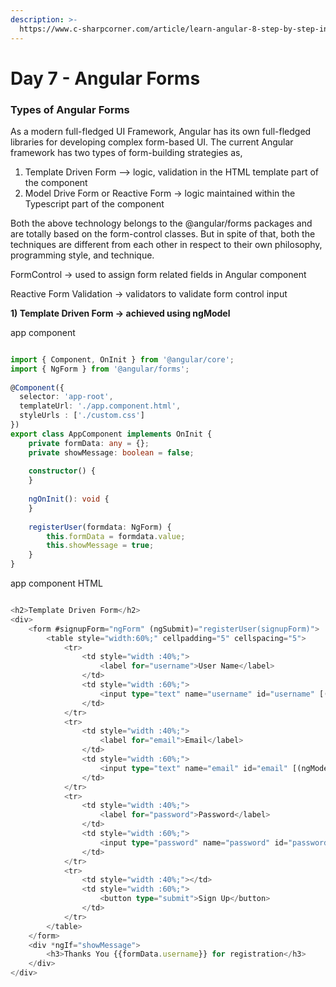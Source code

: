 ```yaml
---
description: >-
  https://www.c-sharpcorner.com/article/learn-angular-8-step-by-step-in-10-days-angular-forms-day-7/
---
```


# Day 7 - Angular Forms

### Types of Angular Forms

  
As a modern full-fledged UI Framework, Angular has its own full-fledged libraries for developing complex form-based UI. The current Angular framework has two types of form-building strategies as,

1. Template Driven Form --&gt; logic, validation in the HTML template part of the component   
2. Model Drive Form or Reactive Form -&gt; logic maintained within the Typescript part of the component 

Both the above technology belongs to the @angular/forms packages and are totally based on the form-control classes. But in spite of that, both the techniques are different from each other in respect to their own philosophy, programming style, and technique.



FormControl -&gt; used to assign form related fields in Angular component

Reactive Form Validation -&gt; validators to validate form control input 





**1\) Template Driven Form -&gt; achieved using ngModel**

app component 

```typescript

import { Component, OnInit } from '@angular/core';  
import { NgForm } from '@angular/forms';  
  
@Component({  
  selector: 'app-root',  
  templateUrl: './app.component.html',  
  styleUrls : ['./custom.css']  
})  
export class AppComponent implements OnInit {  
    private formData: any = {};  
    private showMessage: boolean = false;  
  
    constructor() {  
    }  
  
    ngOnInit(): void {  
    }  
  
    registerUser(formdata: NgForm) {  
        this.formData = formdata.value;  
        this.showMessage = true;  
    }  
} 

```

app component HTML

```typescript

<h2>Template Driven Form</h2>  
<div>  
    <form #signupForm="ngForm" (ngSubmit)="registerUser(signupForm)">  
        <table style="width:60%;" cellpadding="5" cellspacing="5">  
            <tr>  
                <td style="width :40%;">  
                    <label for="username">User Name</label>  
                </td>  
                <td style="width :60%;">  
                    <input type="text" name="username" id="username" [(ngModel)]="username" required>  
                </td>  
            </tr>  
            <tr>  
                <td style="width :40%;">  
                    <label for="email">Email</label>  
                </td>  
                <td style="width :60%;">  
                    <input type="text" name="email" id="email" [(ngModel)]="email" required>  
                </td>  
            </tr>  
            <tr>  
                <td style="width :40%;">  
                    <label for="password">Password</label>  
                </td>  
                <td style="width :60%;">  
                    <input type="password" name="password" id="password" [(ngModel)]="password" required>  
                </td>  
            </tr>  
            <tr>  
                <td style="width :40%;"></td>  
                <td style="width :60%;">  
                    <button type="submit">Sign Up</button>  
                </td>  
            </tr>  
        </table>  
    </form>  
    <div *ngIf="showMessage">  
        <h3>Thanks You {{formData.username}} for registration</h3>  
    </div>  
</div>  

```



